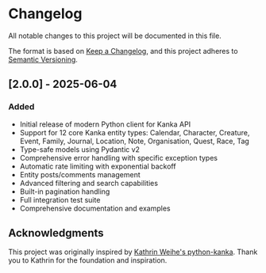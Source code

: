 # Changelog

All notable changes to this project will be documented in this file.

The format is based on [Keep a Changelog](https://keepachangelog.com/en/1.0.0/),
and this project adheres to [Semantic Versioning](https://semver.org/spec/v2.0.0.html).

## [2.0.0] - 2025-06-04

### Added
- Initial release of modern Python client for Kanka API
- Support for 12 core Kanka entity types: Calendar, Character, Creature, Event, Family, Journal, Location, Note, Organisation, Quest, Race, Tag
- Type-safe models using Pydantic v2
- Comprehensive error handling with specific exception types
- Automatic rate limiting with exponential backoff
- Entity posts/comments management
- Advanced filtering and search capabilities
- Built-in pagination handling
- Full integration test suite
- Comprehensive documentation and examples

## Acknowledgments

This project was originally inspired by [Kathrin Weihe's python-kanka](https://github.com/rbtnx/python-kanka). Thank you to Kathrin for the foundation and inspiration.